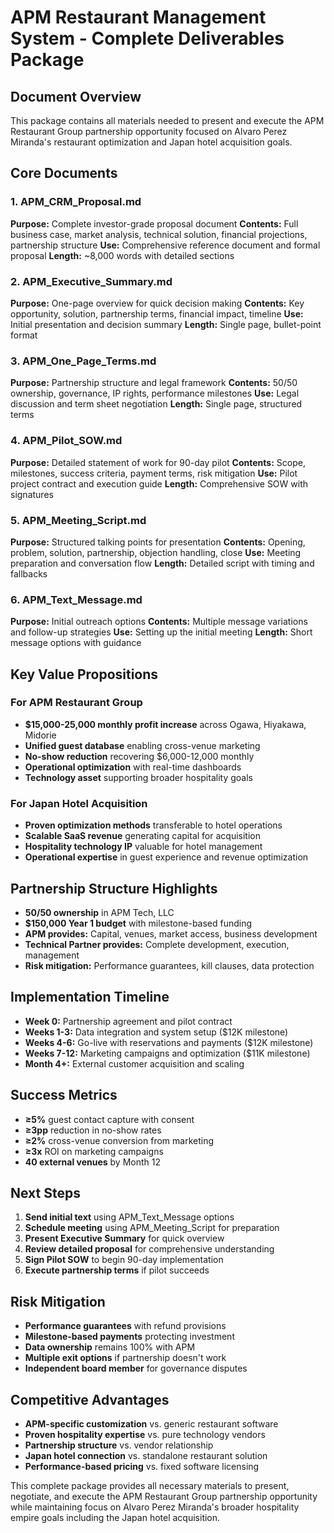 # APM Restaurant Management System - Complete Deliverables Package

## Document Overview
This package contains all materials needed to present and execute the APM Restaurant Group partnership opportunity focused on Alvaro Perez Miranda's restaurant optimization and Japan hotel acquisition goals.

## Core Documents

### 1. APM_CRM_Proposal.md
**Purpose:** Complete investor-grade proposal document
**Contents:** Full business case, market analysis, technical solution, financial projections, partnership structure
**Use:** Comprehensive reference document and formal proposal
**Length:** ~8,000 words with detailed sections

### 2. APM_Executive_Summary.md  
**Purpose:** One-page overview for quick decision making
**Contents:** Key opportunity, solution, partnership terms, financial impact, timeline
**Use:** Initial presentation and decision summary
**Length:** Single page, bullet-point format

### 3. APM_One_Page_Terms.md
**Purpose:** Partnership structure and legal framework
**Contents:** 50/50 ownership, governance, IP rights, performance milestones
**Use:** Legal discussion and term sheet negotiation
**Length:** Single page, structured terms

### 4. APM_Pilot_SOW.md
**Purpose:** Detailed statement of work for 90-day pilot
**Contents:** Scope, milestones, success criteria, payment terms, risk mitigation
**Use:** Pilot project contract and execution guide
**Length:** Comprehensive SOW with signatures

### 5. APM_Meeting_Script.md
**Purpose:** Structured talking points for presentation
**Contents:** Opening, problem, solution, partnership, objection handling, close
**Use:** Meeting preparation and conversation flow
**Length:** Detailed script with timing and fallbacks

### 6. APM_Text_Message.md
**Purpose:** Initial outreach options
**Contents:** Multiple message variations and follow-up strategies
**Use:** Setting up the initial meeting
**Length:** Short message options with guidance

## Key Value Propositions

### For APM Restaurant Group
- **$15,000-25,000 monthly profit increase** across Ogawa, Hiyakawa, Midorie
- **Unified guest database** enabling cross-venue marketing
- **No-show reduction** recovering $6,000-12,000 monthly
- **Operational optimization** with real-time dashboards
- **Technology asset** supporting broader hospitality goals

### For Japan Hotel Acquisition
- **Proven optimization methods** transferable to hotel operations  
- **Scalable SaaS revenue** generating capital for acquisition
- **Hospitality technology IP** valuable for hotel management
- **Operational expertise** in guest experience and revenue optimization

## Partnership Structure Highlights
- **50/50 ownership** in APM Tech, LLC
- **$150,000 Year 1 budget** with milestone-based funding
- **APM provides:** Capital, venues, market access, business development
- **Technical Partner provides:** Complete development, execution, management
- **Risk mitigation:** Performance guarantees, kill clauses, data protection

## Implementation Timeline
- **Week 0:** Partnership agreement and pilot contract
- **Weeks 1-3:** Data integration and system setup ($12K milestone)
- **Weeks 4-6:** Go-live with reservations and payments ($12K milestone)  
- **Weeks 7-12:** Marketing campaigns and optimization ($11K milestone)
- **Month 4+:** External customer acquisition and scaling

## Success Metrics
- **≥5%** guest contact capture with consent
- **≥3pp** reduction in no-show rates
- **≥2%** cross-venue conversion from marketing
- **≥3x** ROI on marketing campaigns
- **40 external venues** by Month 12

## Next Steps
1. **Send initial text** using APM_Text_Message options
2. **Schedule meeting** using APM_Meeting_Script for preparation
3. **Present Executive Summary** for quick overview
4. **Review detailed proposal** for comprehensive understanding
5. **Sign Pilot SOW** to begin 90-day implementation
6. **Execute partnership terms** if pilot succeeds

## Risk Mitigation
- **Performance guarantees** with refund provisions
- **Milestone-based payments** protecting investment
- **Data ownership** remains 100% with APM
- **Multiple exit options** if partnership doesn't work
- **Independent board member** for governance disputes

## Competitive Advantages
- **APM-specific customization** vs. generic restaurant software
- **Proven hospitality expertise** vs. pure technology vendors
- **Partnership structure** vs. vendor relationship
- **Japan hotel connection** vs. standalone restaurant solution
- **Performance-based pricing** vs. fixed software licensing

This complete package provides all necessary materials to present, negotiate, and execute the APM Restaurant Group partnership opportunity while maintaining focus on Alvaro Perez Miranda's broader hospitality empire goals including the Japan hotel acquisition.